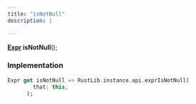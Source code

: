 ```yaml
---
title: "isNotNull"
description: |

---
```

<span class="dart-code"><strong>[Expr] isNotNull</strong>();</span>


### Implementation
```dart
Expr get isNotNull => RustLib.instance.api.exprIsNotNull(
        that: this,
      );
```

[Expr]: /reference/classes/expr